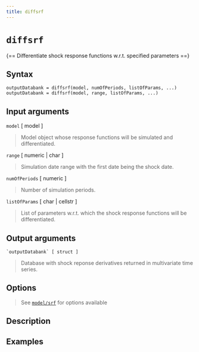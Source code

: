 ```yaml
---
title: diffsrf
---
```


# `diffsrf`

{== Differentiate shock response functions w.r.t. specified parameters ==}


## Syntax 

    outputDatabank = diffsrf(model, numOfPeriods, listOfParams, ...)
    outputDatabank = diffsrf(model, range, listOfParams, ...)

## Input arguments 

 `model` [ model ]
>
> Model object whose response functions will be
> simulated and differentiated.
>

 `range` [ numeric | char ] 
>
> Simulation date range with the first date
> being the shock date.
>

 `numOfPeriods` [ numeric ] 
> 
> Number of simulation periods.
> 

 `listOfParams` [ char | cellstr ] 
>
> List of parameters w.r.t. which the
> shock response functions will be differentiated.
>

## Output arguments 


    `outputDatabank` [ struct ]
> 
> Database with shock reponse derivatives 
> returned in multivariate time series.
>


## Options 

> 
> See [`model/srf`](model/srf) for options available
> 
## Description 



## Examples


